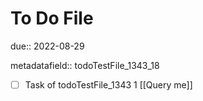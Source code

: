 # To Do File

due:: 2022-08-29

metadatafield:: todoTestFile_1343_18

- [ ] Task of todoTestFile_1343 1 [[Query me]]
